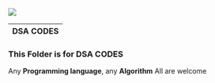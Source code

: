 <img src="https://simplesnippets.tech/wp-content/uploads/2019/04/data-structures-and-algorithms-course-for-beginners1.jpg">

|**DSA CODES**|
|---|



### This Folder is for **DSA CODES**
Any **Programming language**, any **Algorithm** All are welcome
